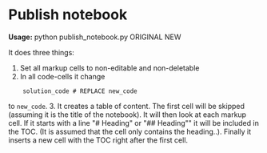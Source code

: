# Publish notebook

**Usage:** python publish_notebook.py ORIGINAL NEW

It does three things:

1. Set all markup cells to non-editable and non-deletable
2. In all code-cells it change 
```
	solution_code # REPLACE new_code
```
to `new_code`.
3. It creates a table of content. The first cell will be skipped (assuming it is the title of the notebook). 
It will then look at each markup cell. If it starts with a line "# Heading" or "## Heading"" it will be included in the TOC. (It is assumed that the cell only contains the heading..). Finally it inserts a new cell with the TOC right after the first cell.

